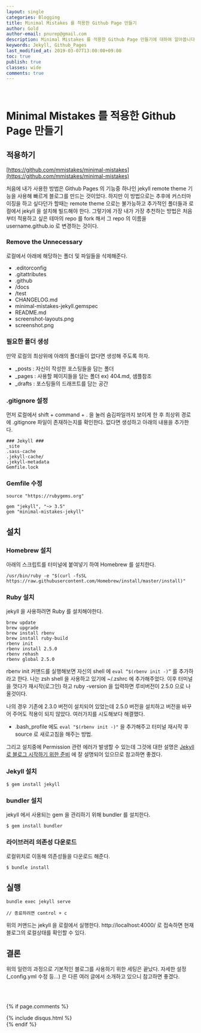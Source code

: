 ```yaml
---
layout: single
categories: Blogging
title: Minimal Mistakes 를 적용한 Github Page 만들기
author: Gold
author-email: pnurep@gmail.com
description: Minimal Mistakes 를 적용한 Github Page 만들기에 대하여 알아봅니다.
keywords: Jekyll, Github_Pages
last_modified_at: 2019-03-07T13:00:00+09:00
toc: true
publish: true
classes: wide
comments: true
---
```


<br>

# Minimal Mistakes 를 적용한 Github Page 만들기


## 적용하기

[https://github.com/mmistakes/minimal-mistakes](https://github.com/mmistakes/minimal-mistakes)

처음에 내가 사용한 방법은 Github Pages 의 기능중 하나인 jekyll remote theme 기능을 사용해 빠르게 블로그를 만드는 것이었다. 하지만 이 방법으로는 추후에 커스터마이징을 하고 싶다던가 할때는 remote theme 으로는 불가능하고 추가적인 폴더들과 로컬에서 jekyll 을 설치해 빌드해야 한다. 그렇기에 가장 내가 가장 추천하는 방법은 처음부터 적용하고 싶은 테마의 repo 를 fork 해서 그 repo 의 이름을 username.github.io 로 변경하는 것이다.


### Remove the Unnecessary

로컬에서 아래에 해당하는 폴더 및 파일들을 삭제해준다.

* .editorconfig
* .gitattributes
* .github
* /docs
* /test
* CHANGELOG.md
* minimal-mistakes-jekyll.gemspec
* README.md
* screenshot-layouts.png
* screenshot.png


### 필요한 폴더 생성

만약 로컬의 최상위에 아래의 폴더들이 없다면 생성해 주도록 하자.

* _posts : 자신이 작성한 포스팅들을 담는 폴더
* _pages : 사용할 페이지들을 담는 폴더 ex) 404.md, 샘플참조
* _drafts : 포스팅들의 드래프트를 담는 공간


### .gitignore 설정

먼저 로컬에서 shift + command + . 을 눌러 숨김파일까지 보이게 한 후 최상위 경로에 .gitignore 파일이 존재하는지를 확인한다.
없다면 생성하고 아래의 내용을 추가한다.

```
### Jekyll ###
_site
.sass-cache
.jekyll-cache/
.jekyll-metadata
Gemfile.lock
```

### Gemfile 수정

```
source "https://rubygems.org"

gem "jekyll", "~> 3.5"
gem "minimal-mistakes-jekyll"
```



## 설치

### Homebrew 설치

아래의 스크립트를 터미널에 붙여넣기 하여 Homebrew 를 설치한다.

```
/usr/bin/ruby -e "$(curl -fsSL https://raw.githubusercontent.com/Homebrew/install/master/install)"
```

### Ruby 설치

jekyll 을 사용하려면 Ruby 를 설치해야한다.

```
brew update
brew upgrade
brew install rbenv
brew install ruby-build
rbenv init
rbenv install 2.5.0
rbenv rehash
rbenv global 2.5.0
```

rbenv init 커맨드를 실행해보면 자신의 shell 에 ``` eval “$(rbenv init -)” ``` 를 추가하라고 한다. 나는 zsh shell 을 사용하고 있기에 ~/.zshrc 에 추가해주었다. 이후 터미널을 껏다가 재시작(로그인) 하고 ruby -version 을 입력하면 루비버전이 2.5.0 으로 나올것이다.


나의 경우 기존에 2.3.0 버전이 설치되어 있었는데 2.5.0 버전을 설치하고 버전을 바꾸어 주어도 적용이 되지 않았다. 여러가지를 시도해보다 해결했다.

* .bash_profile 에도 ```eval "$(rbenv init -)"``` 을 추가해주고 터미널 재시작 후 source 로 새로고침을 해주는 방법.

그리고 설치중에 Permission 관련 에러가 발생할 수 있는데 그것에 대한 설명은 [Jekyll로 블로그 시작하기 위한 준비](https://blog.jungbin.kim/jekyll/2016/11/28/start-to-jekyll.html) 에 잘 설명되어 있으므로 참고하면 좋겠다.


### Jekyll 설치

```
$ gem install jekyll
```

### bundler 설치
jekyll 에서 사용되는 gem 을 관리하기 위해 bundler 를 설치한다.

```
$ gem install bundler
```

### 라이브러리 의존성 다운로드

로컬위치로 이동해 의존성들을 다운로드 해준다.

```
$ bundle install
```



## 실행

```
bundle exec jekyll serve

// 종료하려면 control + c
```

위의 커맨드는 jekyll 을 로컬에서 실행한다. http://localhost:4000/ 로 접속하면 현재 블로그의 로컬상태를 확인할 수 있다.


## 결론

위의 일련의 과정으로 기본적인 블로그를 사용하기 위한 세팅은 끝났다. 자세한 설정(_config.yml 수정 등...) 은 다른 여러 글에서 소개하고 있으니 참고하면 좋겠다.


<br><br>


{% if page.comments %}
<div id="post-disqus" class="container">
{% include disqus.html %}
</div>
{% endif %}


























